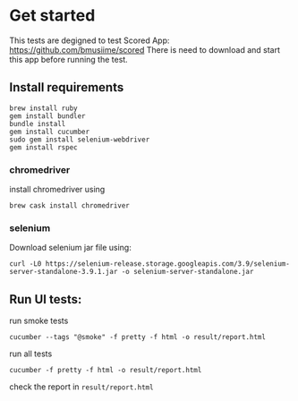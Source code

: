 # Get started
This tests are degigned to test Scored App: https://github.com/bmusiime/scored
There is need to download and start this app before running the test.

## Install requirements
```
brew install ruby
gem install bundler
bundle install
gem install cucumber
sudo gem install selenium-webdriver
gem install rspec
```

### chromedriver
install chromedriver using
```
brew cask install chromedriver
```

### selenium
Download selenium jar file using:
```
curl -L0 https://selenium-release.storage.googleapis.com/3.9/selenium-server-standalone-3.9.1.jar -o selenium-server-standalone.jar
```

## Run UI tests:
run smoke tests
```
cucumber --tags "@smoke" -f pretty -f html -o result/report.html   
```
run all tests
```
cucumber -f pretty -f html -o result/report.html   
```

check the report in ```result/report.html```
